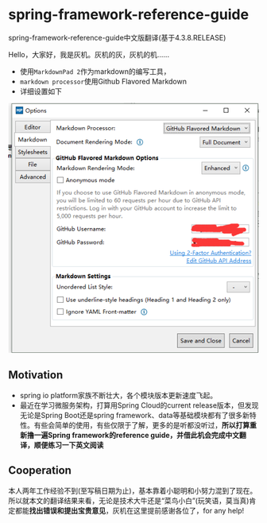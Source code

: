 # spring-framework-reference-guide
spring-framework-reference-guide中文版翻译(基于4.3.8.RELEASE)

Hello，大家好，我是灰机。灰机的灰，灰机的机......

* 使用```MarkdownPad 2```作为markdown的编写工具，
* ```markdown processor```使用Github Flavored Markdown
* 详细设置如下

![](https://github.com/fanjianbo/picture/blob/master/res/markdownpad2%E8%AE%BE%E7%BD%AE.png?raw=true)

## Motivation
* spring io platform家族不断壮大，各个模块版本更新速度飞起。
* 最近在学习微服务架构，打算用Spring Cloud的current release版本，但发现无论是Spring Boot还是spring framework、data等基础模块都有了很多新特性。有些会简单的使用，有些仅限于了解，更多的是听都没听过，**所以打算重新撸一遍Spring framework的reference guide，并借此机会完成中文翻译，顺便练习一下英文阅读**


## Cooperation
本人两年工作经验不到(至写稿日期为止)，基本靠着小聪明和小努力混到了现在。所以就本文的翻译结果来看，无论是技术大牛还是“菜鸟小白”(玩笑语，莫当真)肯定都能**找出错误和提出宝贵意见**，灰机在这里提前感谢各位了，for any help!